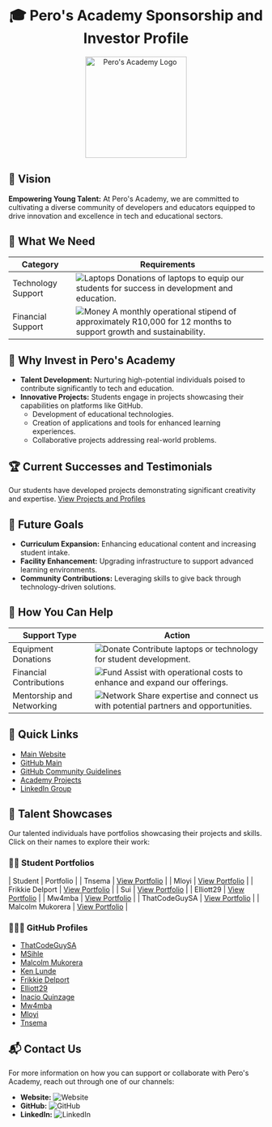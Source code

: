<h1 align="center">🎓 Pero's Academy Sponsorship and Investor Profile</h1>

<p align="center">
  <img src="https://github.com/Pero-s-Academy/Sponsorship-and-Investor-Profile/assets/126121348/7ef92804-44f5-483e-811e-3959628522e9" alt="Pero's Academy Logo" width="200"/>
</p>

<h2>🌟 Vision</h2>

**Empowering Young Talent:** At Pero's Academy, we are committed to cultivating a diverse community of developers and educators equipped to drive innovation and excellence in tech and educational sectors.

<h2>🔨 What We Need</h2>

| **Category**         | **Requirements** |
|----------------------|------------------|
| Technology Support   | ![Laptops](https://img.shields.io/badge/Donate-Laptops-blue.svg?style=flat-square&logo=apple) Donations of laptops to equip our students for success in development and education. |
| Financial Support    | ![Money](https://img.shields.io/badge/Support-R10,000/month-green.svg?style=flat-square&logo=money) A monthly operational stipend of approximately R10,000 for 12 months to support growth and sustainability. |

<h2>🌈 Why Invest in Pero's Academy</h2>

- **Talent Development:** Nurturing high-potential individuals poised to contribute significantly to tech and education.
- **Innovative Projects:** Students engage in projects showcasing their capabilities on platforms like GitHub.
  - Development of educational technologies.
  - Creation of applications and tools for enhanced learning experiences.
  - Collaborative projects addressing real-world problems.

<h2>🏆 Current Successes and Testimonials</h2>

Our students have developed projects demonstrating significant creativity and expertise. [View Projects and Profiles](https://pero-s-academy.github.io/Sponsorship-and-Investor-Profile/projects)

<h2>🚀 Future Goals</h2>

- **Curriculum Expansion:** Enhancing educational content and increasing student intake.
- **Facility Enhancement:** Upgrading infrastructure to support advanced learning environments.
- **Community Contributions:** Leveraging skills to give back through technology-driven solutions.

<h2>🤝 How You Can Help</h2>

| **Support Type**          | **Action** |
|---------------------------|------------|
| Equipment Donations       | ![Donate](https://img.shields.io/badge/Donate-Technology-red.svg?style=flat-square&logo=technology) Contribute laptops or technology for student development. |
| Financial Contributions   | ![Fund](https://img.shields.io/badge/Fund-Operations-blue.svg?style=flat-square&logo=financial) Assist with operational costs to enhance and expand our offerings. |
| Mentorship and Networking | ![Network](https://img.shields.io/badge/Network-Connect-purple.svg?style=flat-square&logo=networking) Share expertise and connect us with potential partners and opportunities. |

<h2>🔗 Quick Links</h2>

- [Main Website](https://www.pero.co.za)
- [GitHub Main](https://github.com/Pero-s-Academy)
- [GitHub Community Guidelines](https://github.com/Pero-s-Academy/.github/tree/main)
- [Academy Projects](https://pero-s-academy.github.io/pero.github.io/)
- [LinkedIn Group](https://www.linkedin.com/groups/9803123/)

<h2>🌟 Talent Showcases</h2>

Our talented individuals have portfolios showcasing their projects and skills. Click on their names to explore their work:

### 🧑‍💻 Student Portfolios
| Student          | Portfolio                                           |
| Tnsema           | [View Portfolio](https://pero-s-academy.github.io/tnsema.io/) |
| Mloyi            | [View Portfolio](https://pero-s-academy.github.io/mloyi.io) |
| Frikkie Delport  | [View Portfolio](https://pero-s-academy.github.io/FrikkieDelport.io) |
| Sui              | [View Portfolio](https://pero-s-academy.github.io/sui.github.io) |
| Elliott29        | [View Portfolio](https://pero-s-academy.github.io/elliott29.io) |
| Mw4mba           | [View Portfolio](https://pero-s-academy.github.io/Mw4mba.io) |
| ThatCodeGuySA    | [View Portfolio](https://pero-s-academy.github.io/ThatCodeGuySA.io) |
| Malcolm Mukorera | [View Portfolio](https://pero-s-academy.github.io/MalcolmMukorera.io) |


### 🧑‍🤝‍🧑 GitHub Profiles
- [ThatCodeGuySA](https://github.com/ThatCodeGuySA)
- [MSihle](https://github.com/MSihle)
- [Malcolm Mukorera](https://github.com/MalcolmMukorera)
- [Ken Lunde](https://github.com/Ken099-lunde)
- [Frikkie Delport](https://github.com/FrikkieDelport)
- [Elliott29](https://github.com/Pero-s-Academy/Talent/tree/main/Profiles/Elliott29)
- [Inacio Quinzage](https://github.com/Pero-s-Academy/Talent/tree/main/Profiles/Inacio%20Quinzage)
- [Mw4mba](https://github.com/Pero-s-Academy/Talent/tree/main/Profiles/Mw4mba)
- [Mloyi](https://github.com/Pero-s-Academy/Talent/tree/main/Profiles/mloyi)
- [Tnsema](https://github.com/Pero-s-Academy/Talent/tree/main/Profiles/tnsema)

<h2>📬 Contact Us</h2>

For more information on how you can support or collaborate with Pero's Academy, reach out through one of our channels:
- **Website:** ![Website](https://img.shields.io/badge/Web-pero.co.za-blue?style=flat-square&logo=googlechrome)
- **GitHub:** ![GitHub](https://img.shields.io/github/followers/Pero-s-Academy?label=Follow&style=social)
- **LinkedIn:** ![LinkedIn](https://img.shields.io/badge/LinkedIn-Group-blue?style=flat-square&logo=linkedin)
